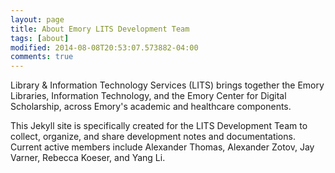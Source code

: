 ```yaml
---
layout: page
title: About Emory LITS Development Team
tags: [about]
modified: 2014-08-08T20:53:07.573882-04:00
comments: true
---
```


Library & Information Technology Services (LITS) brings together the Emory Libraries, Information Technology, and the Emory Center for Digital Scholarship, across Emory's academic and healthcare components.

This Jekyll site is specifically created for the LITS Development Team to collect, organize, and share development notes and documentations. Current active members include Alexander Thomas, Alexander Zotov, Jay Varner, Rebecca Koeser, and Yang Li.
